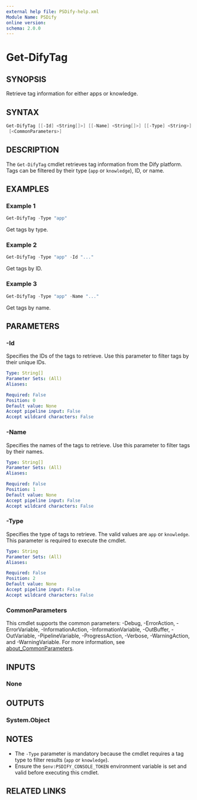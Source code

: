 ```yaml
---
external help file: PSDify-help.xml
Module Name: PSDify
online version:
schema: 2.0.0
---
```


# Get-DifyTag

## SYNOPSIS

Retrieve tag information for either apps or knowledge.

## SYNTAX

```powershell
Get-DifyTag [[-Id] <String[]>] [[-Name] <String[]>] [[-Type] <String>]
 [<CommonParameters>]
```

## DESCRIPTION

The `Get-DifyTag` cmdlet retrieves tag information from the Dify platform. Tags can be filtered by their type (`app` or `knowledge`), ID, or name.

## EXAMPLES

### Example 1

```powershell
Get-DifyTag -Type "app"
```

Get tags by type.

### Example 2

```powershell
Get-DifyTag -Type "app" -Id "..."
```

Get tags by ID.

### Example 3

```powershell
Get-DifyTag -Type "app" -Name "..."
```

Get tags by name.

## PARAMETERS

### -Id

Specifies the IDs of the tags to retrieve. Use this parameter to filter tags by their unique IDs.

```yaml
Type: String[]
Parameter Sets: (All)
Aliases:

Required: False
Position: 0
Default value: None
Accept pipeline input: False
Accept wildcard characters: False
```

### -Name

Specifies the names of the tags to retrieve. Use this parameter to filter tags by their names.

```yaml
Type: String[]
Parameter Sets: (All)
Aliases:

Required: False
Position: 1
Default value: None
Accept pipeline input: False
Accept wildcard characters: False
```

### -Type

Specifies the type of tags to retrieve. The valid values are `app` or `knowledge`. This parameter is required to execute the cmdlet.

```yaml
Type: String
Parameter Sets: (All)
Aliases:

Required: False
Position: 2
Default value: None
Accept pipeline input: False
Accept wildcard characters: False
```

### CommonParameters

This cmdlet supports the common parameters: -Debug, -ErrorAction, -ErrorVariable, -InformationAction, -InformationVariable, -OutBuffer, -OutVariable, -PipelineVariable, -ProgressAction, -Verbose, -WarningAction, and -WarningVariable. For more information, see [about_CommonParameters](http://go.microsoft.com/fwlink/?LinkID=113216).

## INPUTS

### None

## OUTPUTS

### System.Object

## NOTES

- The `-Type` parameter is mandatory because the cmdlet requires a tag type to filter results (`app` or `knowledge`).
- Ensure the `$env:PSDIFY_CONSOLE_TOKEN` environment variable is set and valid before executing this cmdlet.

## RELATED LINKS
